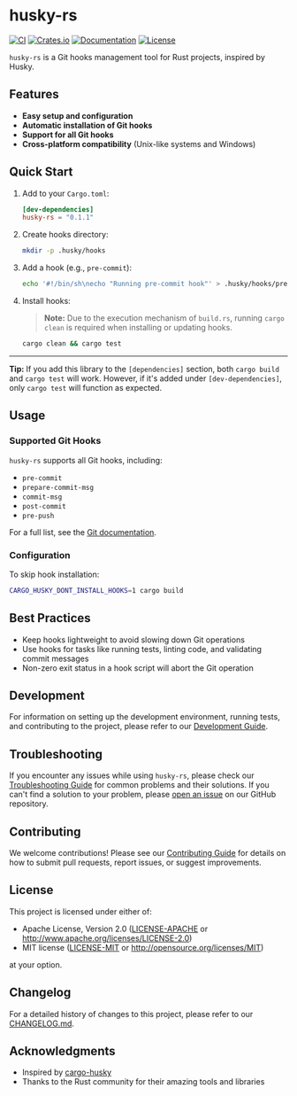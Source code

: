 # husky-rs

[![CI](https://github.com/pplmx/husky-rs/workflows/CI/badge.svg)](https://github.com/pplmx/husky-rs/actions)
[![Crates.io](https://img.shields.io/crates/v/husky-rs.svg)](https://crates.io/crates/husky-rs)
[![Documentation](https://docs.rs/husky-rs/badge.svg)](https://docs.rs/husky-rs)
[![License](https://img.shields.io/badge/license-MIT%2FApache--2.0-blue.svg)](#license)

`husky-rs` is a Git hooks management tool for Rust projects, inspired by Husky.

## Features

- **Easy setup and configuration**
- **Automatic installation of Git hooks**
- **Support for all Git hooks**
- **Cross-platform compatibility** (Unix-like systems and Windows)

## Quick Start

1. Add to your `Cargo.toml`:

   ```toml
   [dev-dependencies]
   husky-rs = "0.1.1"
   ```

2. Create hooks directory:

   ```sh
   mkdir -p .husky/hooks
   ```

3. Add a hook (e.g., `pre-commit`):

   ```sh
   echo '#!/bin/sh\necho "Running pre-commit hook"' > .husky/hooks/pre-commit
   ```

4. Install hooks:

   > **Note:** Due to the execution mechanism of `build.rs`, running `cargo clean` is required when installing or updating hooks.

   ```sh
   cargo clean && cargo test
   ```

---

**Tip:** If you add this library to the `[dependencies]` section, both `cargo build` and `cargo test` will work. However, if it's added under `[dev-dependencies]`, only `cargo test` will function as expected.

## Usage

### Supported Git Hooks

`husky-rs` supports all Git hooks, including:

- `pre-commit`
- `prepare-commit-msg`
- `commit-msg`
- `post-commit`
- `pre-push`

For a full list, see the [Git documentation](https://git-scm.com/docs/githooks).

### Configuration

To skip hook installation:

```sh
CARGO_HUSKY_DONT_INSTALL_HOOKS=1 cargo build
```

## Best Practices

- Keep hooks lightweight to avoid slowing down Git operations
- Use hooks for tasks like running tests, linting code, and validating commit messages
- Non-zero exit status in a hook script will abort the Git operation

## Development

For information on setting up the development environment, running tests, and contributing to the project, please refer to our [Development Guide](docs/development.md).

## Troubleshooting

If you encounter any issues while using `husky-rs`, please check our [Troubleshooting Guide](docs/troubleshooting.md) for common problems and their solutions. If you can't find a solution to your problem, please [open an issue](https://github.com/pplmx/husky-rs/issues) on our GitHub repository.

## Contributing

We welcome contributions! Please see our [Contributing Guide](CONTRIBUTING.md) for details on how to submit pull requests, report issues, or suggest improvements.

## License

This project is licensed under either of:

- Apache License, Version 2.0 ([LICENSE-APACHE](LICENSE-APACHE) or http://www.apache.org/licenses/LICENSE-2.0)
- MIT license ([LICENSE-MIT](LICENSE-MIT) or http://opensource.org/licenses/MIT)

at your option.

## Changelog

For a detailed history of changes to this project, please refer to our [CHANGELOG.md](CHANGELOG.md).

## Acknowledgments

- Inspired by [cargo-husky](https://github.com/rhysd/cargo-husky)
- Thanks to the Rust community for their amazing tools and libraries
